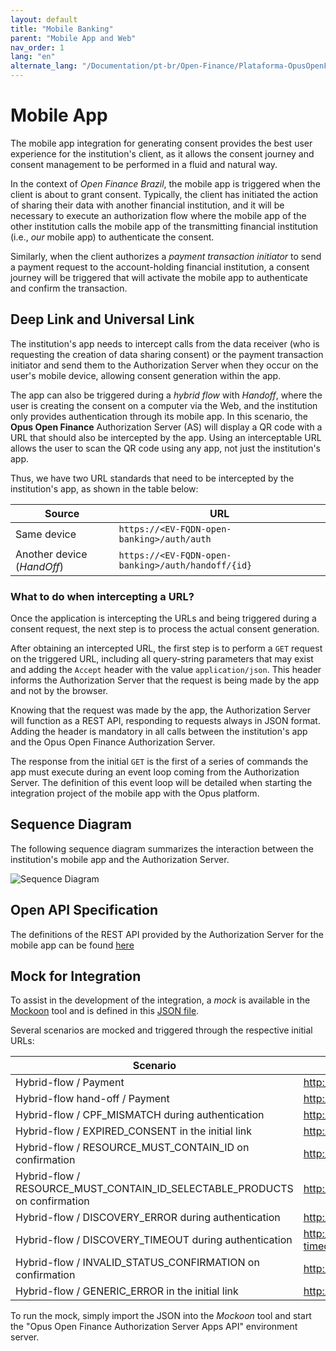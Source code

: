 ```yaml
---
layout: default
title: "Mobile Banking"
parent: "Mobile App and Web"
nav_order: 1
lang: "en"
alternate_lang: "/Documentation/pt-br/Open-Finance/Plataforma-OpusOpenFinance/Integração/Jornada-de-Ux/consentimento/app2as/OOF-App-Móvel/"
---
```


# Mobile App

The mobile app integration for generating consent provides the best user experience for the institution's client, as it allows the consent journey and consent management to be performed in a fluid and natural way.

In the context of *Open Finance Brazil*, the mobile app is triggered when the client is about to grant consent. Typically, the client has initiated the action of sharing their data with another financial institution, and it will be necessary to execute an authorization flow where the mobile app of the other institution calls the mobile app of the transmitting financial institution (i.e., *our* mobile app) to authenticate the consent.

Similarly, when the client authorizes a *payment transaction initiator* to send a payment request to the account-holding financial institution, a consent journey will be triggered that will activate the mobile app to authenticate and confirm the transaction.

## Deep Link and Universal Link

The institution's app needs to intercept calls from the data receiver (who is requesting the creation of data sharing consent) or the payment transaction initiator and send them to the Authorization Server when they occur on the user's mobile device, allowing consent generation within the app.

The app can also be triggered during a *hybrid flow* with *Handoff*, where the user is creating the consent on a computer via the Web, and the institution only provides authentication through its mobile app. In this scenario, the **Opus Open Finance** Authorization Server (AS) will display a QR code with a URL that should also be intercepted by the app. Using an interceptable URL allows the user to scan the QR code using any app, not just the institution's app.

Thus, we have two URL standards that need to be intercepted by the institution's app, as shown in the table below:

| Source                     | URL                                                     |
| ---------------------------| ------------------------------------------------------- |
| Same device                | `https://<EV-FQDN-open-banking>/auth/auth`              |
| Another device (*HandOff*) | `https://<EV-FQDN-open-banking>/auth/handoff/{id}`      |

### What to do when intercepting a URL?

Once the application is intercepting the URLs and being triggered during a consent request, the next step is to process the actual consent generation.

After obtaining an intercepted URL, the first step is to perform a `GET` request on the triggered URL, including all query-string parameters that may exist and adding the `Accept` header with the value `application/json`. This header informs the Authorization Server that the request is being made by the app and not by the browser.

Knowing that the request was made by the app, the Authorization Server will function as a REST API, responding to requests always in JSON format. Adding the header is mandatory in all calls between the institution's app and the Opus Open Finance Authorization Server.

The response from the initial `GET` is the first of a series of commands the app must execute during an event loop coming from the Authorization Server. The definition of this event loop will be detailed when starting the integration project of the mobile app with the Opus platform.

## Sequence Diagram

The following sequence diagram summarizes the interaction between the institution's mobile app and the Authorization Server.

![Sequence Diagram](images/sequencia-app2as.svg)

## Open API Specification

The definitions of the REST API provided by the Authorization Server for the mobile app can be found [here][API-Mobile]

## Mock for Integration

To assist in the development of the integration, a *mock* is available in the [Mockoon](https://mockoon.com/) tool and is defined in this [JSON file](./mockoon.json).

Several scenarios are mocked and triggered through the respective initial URLs:

| Scenario                                                                   | URL to start the process                               |
| -------------------------------------------------------------------------- | ------------------------------------------------------ |
| Hybrid-flow / Payment                                                      | <http://localhost:3301/auth/auth?id=standard>           |
| Hybrid-flow hand-off / Payment                                             | <http://localhost:3301/auth/app/commands/handoff>       |
| Hybrid-flow / CPF_MISMATCH during authentication                           | <http://localhost:3301/auth/auth?id=cpf>                |
| Hybrid-flow / EXPIRED_CONSENT in the initial link                          | <http://localhost:3301/auth/auth?id=expired>            |
| Hybrid-flow / RESOURCE_MUST_CONTAIN_ID on confirmation                     | <http://localhost:3301/auth/auth?id=resource>           |
| Hybrid-flow / RESOURCE_MUST_CONTAIN_ID_SELECTABLE_PRODUCTS on confirmation | <http://localhost:3301/auth/auth?id=resource>           |
| Hybrid-flow / DISCOVERY_ERROR during authentication                        | <http://localhost:3301/auth/auth?id=discovery>          |
| Hybrid-flow / DISCOVERY_TIMEOUT during authentication                      | <http://localhost:3301/auth/auth?id=discovery-timeout>  |
| Hybrid-flow / INVALID_STATUS_CONFIRMATION on confirmation                  | <http://localhost:3301/auth/auth?id=resource>           |
| Hybrid-flow / GENERIC_ERROR in the initial link                            | <http://localhost:3301/auth/auth?id=generic>            |

To run the mock, simply import the JSON into the *Mockoon* tool and start the "Opus Open Finance Authorization Server Apps API" environment server.

[API-Mobile]: ../../../../../../../swagger-ui/index.html?api=en-Mobile
